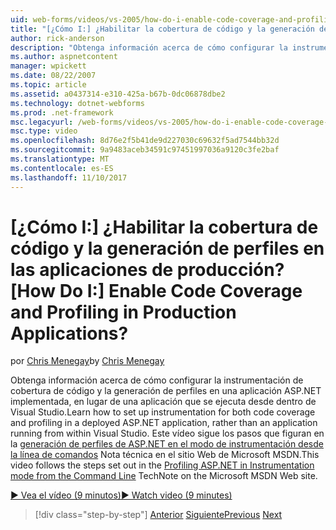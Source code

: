 ```yaml
---
uid: web-forms/videos/vs-2005/how-do-i-enable-code-coverage-and-profiling-in-production-applications
title: "[¿Cómo I:] ¿Habilitar la cobertura de código y la generación de perfiles en las aplicaciones de producción? | Microsoft Docs"
author: rick-anderson
description: "Obtenga información acerca de cómo configurar la instrumentación de cobertura de código y la generación de perfiles en una aplicación ASP.NET implementada, en lugar de una aplicación que se ejecuta desde dentro de Vi..."
ms.author: aspnetcontent
manager: wpickett
ms.date: 08/22/2007
ms.topic: article
ms.assetid: a0437314-e310-425a-b67b-0dc06878dbe2
ms.technology: dotnet-webforms
ms.prod: .net-framework
msc.legacyurl: /web-forms/videos/vs-2005/how-do-i-enable-code-coverage-and-profiling-in-production-applications
msc.type: video
ms.openlocfilehash: 8d76e2f5b41de9d227030c69632f5ad7544bb32d
ms.sourcegitcommit: 9a9483aceb34591c97451997036a9120c3fe2baf
ms.translationtype: MT
ms.contentlocale: es-ES
ms.lasthandoff: 11/10/2017
---
```

<a name="how-do-i-enable-code-coverage-and-profiling-in-production-applications"></a><span data-ttu-id="7adcd-104">[¿Cómo I:] ¿Habilitar la cobertura de código y la generación de perfiles en las aplicaciones de producción?</span><span class="sxs-lookup"><span data-stu-id="7adcd-104">[How Do I:] Enable Code Coverage and Profiling in Production Applications?</span></span>
====================
<span data-ttu-id="7adcd-105">por [Chris Menegay](https://twitter.com/CMenegay)</span><span class="sxs-lookup"><span data-stu-id="7adcd-105">by [Chris Menegay](https://twitter.com/CMenegay)</span></span>

<span data-ttu-id="7adcd-106">Obtenga información acerca de cómo configurar la instrumentación de cobertura de código y la generación de perfiles en una aplicación ASP.NET implementada, en lugar de una aplicación que se ejecuta desde dentro de Visual Studio.</span><span class="sxs-lookup"><span data-stu-id="7adcd-106">Learn how to set up instrumentation for both code coverage and profiling in a deployed ASP.NET application, rather than an application running from within Visual Studio.</span></span> <span data-ttu-id="7adcd-107">Este vídeo sigue los pasos que figuran en la [generación de perfiles de ASP.NET en el modo de instrumentación desde la línea de comandos](https://msdn.microsoft.com/en-us/teamsystem/aa718860.aspx) Nota técnica en el sitio Web de Microsoft MSDN.</span><span class="sxs-lookup"><span data-stu-id="7adcd-107">This video follows the steps set out in the [Profiling ASP.NET in Instrumentation mode from the Command Line](https://msdn.microsoft.com/en-us/teamsystem/aa718860.aspx) TechNote on the Microsoft MSDN Web site.</span></span>

[<span data-ttu-id="7adcd-108">&#9654; Vea el vídeo (9 minutos)</span><span class="sxs-lookup"><span data-stu-id="7adcd-108">&#9654; Watch video (9 minutes)</span></span>](https://channel9.msdn.com/Blogs/ASP-NET-Site-Videos/how-do-i-enable-code-coverage-and-profiling-in-production-applications)

>[!div class="step-by-step"]
<span data-ttu-id="7adcd-109">[Anterior](how-do-i-run-unit-tests-against-a-deployed-database.md)
[Siguiente](web-deployment-projects.md)</span><span class="sxs-lookup"><span data-stu-id="7adcd-109">[Previous](how-do-i-run-unit-tests-against-a-deployed-database.md)
[Next](web-deployment-projects.md)</span></span>
